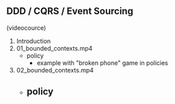 ## DDD / CQRS / Event Sourcing

(videocource)

1. Introduction
2. 01_bounded_contexts.mp4
    - policy 
        - example with "broken phone" game in policies
3. 02_bounded_contexts.mp4
    - policy
        - 
